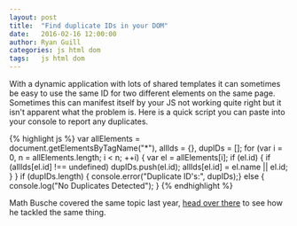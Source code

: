 ```yaml
---
layout: post
title:  "Find duplicate IDs in your DOM"
date:   2016-02-16 12:00:00
author: Ryan Guill
categories: js html dom
tags:	js html dom
---
```

With a dynamic application with lots of shared templates it can sometimes be easy to use the same ID for two different elements on the same page.  Sometimes this can manifest itself by your JS not working quite right but it isn't apparent what the problem is.  Here is a quick script you can paste into your console to report any duplicates.

{% highlight js %}
var allElements = document.getElementsByTagName("*"), allIds = {}, dupIDs = [];
for (var i = 0, n = allElements.length; i < n; ++i) {
  var el = allElements[i];
  if (el.id) {
  	if (allIds[el.id] !== undefined) dupIDs.push(el.id);
  	allIds[el.id] = el.name || el.id;
    }
  }
if (dupIDs.length) { console.error("Duplicate ID's:", dupIDs);} else { console.log("No Duplicates Detected"); }
{% endhighlight %}

Math Busche covered the same topic last year, [head over there](http://matthewbusche.com/blog2/2015/04/13/checking-an-html-page-for-duplicate-ids-using-javascript/) to see how he tackled the same thing.
